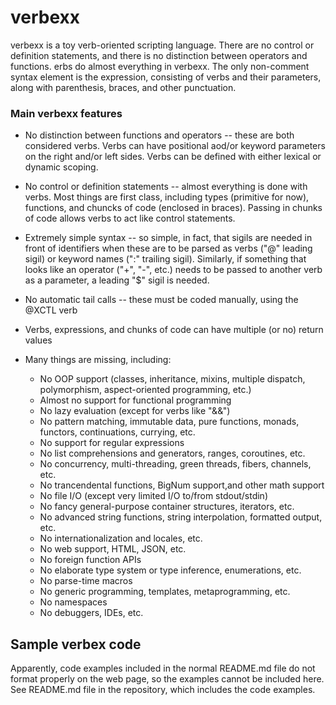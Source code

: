 # verbexx

verbexx is a toy verb-oriented scripting language. 
There are no control or definition statements, and there is no distinction between operators and functions. 
erbs do almost everything in verbexx. 
The only non-comment syntax element is the expression, consisting of verbs and their parameters, along with parenthesis, braces, and other punctuation.

### Main verbexx features

* No distinction between functions and operators -- these are both considered verbs.  Verbs can have positional aod/or keyword
parameters on the right and/or left sides.  Verbs can be defined with either lexical or dynamic scoping.

* No control or definition statements -- almost everything is done with verbs.  Most things are first class, including types (primitive for now), functions, and chuncks of code (enclosed in braces).  Passing in chunks of code allows verbs to act like control statements. 

* Extremely simple syntax -- so simple, in fact, that sigils are needed in front of identifiers when these are
to be parsed as verbs ("@" leading sigil) or keyword names (":" trailing sigil).  Similarly, if something that looks
like an operator ("+", "-", etc.) needs to be passed to another verb as a parameter, a leading "$" sigil is needed.

* No automatic tail calls -- these must be coded manually, using the @XCTL verb

* Verbs, expressions, and chunks of code can have multiple (or no) return values 

* Many things are missing, including: 
  * No OOP support (classes, inheritance, mixins, multiple dispatch, polymorphism, aspect-oriented programming, etc.)
  * Almost no support for functional programming 
  * No lazy evaluation (except for verbs like "&&") 
  * No pattern matching, immutable data, pure functions, monads, functors, continuations, currying, etc.
  * No support for regular expressions
  * No list comprehensions and generators, ranges, coroutines, etc.
  * No concurrency, multi-threading, green threads, fibers, channels, etc. 
  * No trancendental functions, BigNum support,and other math support
  * No file I/O (except very limited I/O to/from stdout/stdin)
  * No fancy general-purpose container structures, iterators, etc.
  * No advanced string functions, string interpolation, formatted output, etc.
  * No internationalization and locales, etc.
  * No web support, HTML, JSON, etc.
  * No foreign function APIs 
  * No elaborate type system or type inference, enumerations, etc.
  * No parse-time macros
  * No generic programming, templates, metaprogramming, etc.
  * No namespaces
  * No debuggers, IDEs, etc.

## Sample verbex code

Apparently, code examples included in the normal README.md file do not format properly on the web page, so the examples cannot be included here.  See README.md file in the repository, which includes the code examples.




